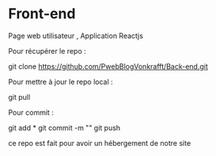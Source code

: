# Front-end

Page web utilisateur , Application Reactjs

Pour récupérer le repo :

git clone https://github.com/PwebBlogVonkrafft/Back-end.git

Pour mettre à jour le repo local :

git pull

Pour commit :

git add \*
git commit -m "<message>"
git push

  ce repo est fait pour avoir un hébergement de notre site
